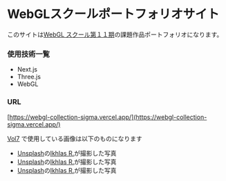 # WebGLスクールポートフォリオサイト

このサイトは[WebGL スクール第１１期](https://webgl.souhonzan.org/entry/?v=2635)の課題作品ポートフォリオになります。

### 使用技術一覧
- Next.js
- Three.js
- WebGL

### URL
[https://webgl-collection-sigma.vercel.app/](https://webgl-collection-sigma.vercel.app/)

[Vol7](https://webgl-collection-sigma.vercel.app/vol6) で使用している画像は以下のものになります

- [Unsplash](https://unsplash.com/ja/%E5%86%99%E7%9C%9F/%E7%99%BD%E3%81%84%E8%83%8C%E6%99%AF%E3%81%AB%E9%9D%92%E3%81%84%E5%86%86%E3%81%AE%E3%81%BC%E3%82%84%E3%81%91%E3%81%9F%E7%94%BB%E5%83%8F-y9Ujplj3KIU?utm_content=creditCopyText&utm_medium=referral&utm_source=unsplash)の[Ikhlas R.](https://unsplash.com/ja/@ikhlasrahman?utm_content=creditCopyText&utm_medium=referral&utm_source=unsplash)が撮影した写真
- [Unsplash](https://unsplash.com/ja/%E5%86%99%E7%9C%9F/%E9%9D%92%E3%81%84%E8%83%8C%E6%99%AF%E3%81%AB%E7%B7%91%E3%81%AE%E5%86%86%E3%81%AE%E3%81%BC%E3%82%84%E3%81%91%E3%81%9F%E7%94%BB%E5%83%8F-j79AzFDx_ek?utm_content=creditCopyText&utm_medium=referral&utm_source=unsplash)の[Ikhlas R.](https://unsplash.com/ja/@ikhlasrahman?utm_content=creditCopyText&utm_medium=referral&utm_source=unsplash)が撮影した写真
- [Unsplash](https://unsplash.com/ja/%E5%86%99%E7%9C%9F/a-blurry-image-of-a-blue-circle-on-a-white-background-HRv8dqNPcHY?utm_content=creditCopyText&utm_medium=referral&utm_source=unsplash)の[Ikhlas R.](https://unsplash.com/ja/@ikhlasrahman?utm_content=creditCopyText&utm_medium=referral&utm_source=unsplash)が撮影した写真
